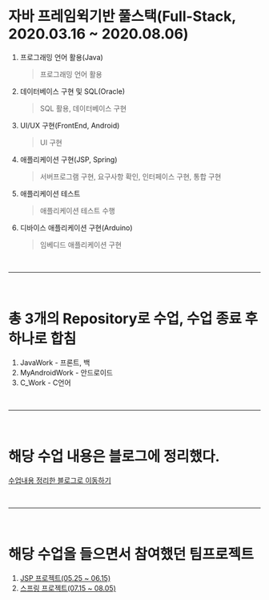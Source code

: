 # 자바 프레임윅기반 풀스택(Full-Stack, <tab>2020.03.16 ~ 2020.08.06)

1. 프로그래밍 언어 활용(Java)
    > 프로그래밍 언어 활용
2. 데이터베이스 구현 및 SQL(Oracle)
    > SQL 활용, 데이터베이스 구현
3. UI/UX 구현(FrontEnd, Android)
    > UI 구현
4. 애플리케이션 구현(JSP, Spring)
    > 서버프로그램 구현, 요구사항 확인, 인터페이스 구현, 통합 구현
5. 애플리케이션 테스트
    > 애플리케이션 테스트 수행
6. 디바이스 애플리케이션 구현(Arduino)
    > 임베디드 애플리케이션 구현

<br><hr><br>

# 총 3개의 Repository로 수업, 수업 종료 후 하나로 합침
1) JavaWork - 프론트, 백
2) MyAndroidWork - 안드로이드
3) C_Work - C언어

<br><hr><br>

# 해당 수업 내용은 블로그에 정리했다.
[수업내용 정리한 블로그로 이동하기](https://shine94.tistory.com/category/%5B%EC%B7%A8%EC%84%B1%ED%8C%A8%5DJAVA%ED%94%84%EB%A0%88%EC%9E%84%EC%9C%85%EA%B8%B0%EB%B0%98_%ED%92%80%EC%8A%A4%ED%83%9D)

<br><hr><br>

# 해당 수업을 들으면서 참여했던 팀프로젝트
1. [JSP 프로젝트(05.25 ~ 06.15)](https://shine94.tistory.com/131?category=853418) <br>
2. [스프링 프로젝트(07.15 ~ 08.05)](https://shine94.tistory.com/162?category=885514)

